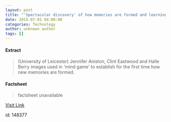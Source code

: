 ```yaml
---
layout: post
title: "'Spectacular discovery' of how memories are formed and learning takes place"
date: 2015-07-01 04:00:00
categories: Technology
author: unknown author
tags: []
---
```



#### Extract
>(University of Leicester) Jennifer Aniston, Clint Eastwood and Halle Berry images used in 'mind game' to establish for the first time how new memories are formed.

#### Factsheet
>factsheet unavailable

[Visit Link](http://www.eurekalert.org/pub_releases/2015-07/uol-do062615.php)

id:  148377
